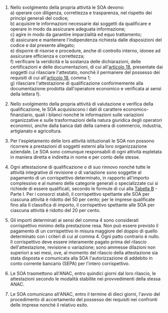 1. Nello svolgimento della propria attività le SOA devono:<br>a) operare con diligenza, correttezza e trasparenza, nel rispetto dei principi generali del codice;<br>b) acquisire le informazioni necessarie dai soggetti da qualificare e operare in modo da assicurare adeguata informazione;<br>c) agire in modo da garantire imparzialità ed equo trattamento;<br>d) assicurare e mantenere l'indipendenza richiesta dalle disposizioni del codice e dal presente allegato;<br>e) disporre di risorse e procedure, anche di controllo interno, idonee ad assicurare efficienza e correttezza;<br>f) verificare la veridicità e la sostanza delle dichiarazioni, delle certificazioni e delle documentazioni, di cui all'[articolo 18](/allegato-2.12-articolo-18/1), presentate dai soggetti cui rilasciare l'attestato, nonché il permanere del possesso dei requisiti di cui all'[articolo 18](/allegato-2.12-articolo-18/1), comma 1;<br>g) rilasciare l'attestazione di qualificazione conformemente alla documentazione prodotta dall'operatore economico e verificata ai sensi della lettera f).

2. Nello svolgimento della propria attività di valutazione e verifica della qualificazione, le SOA acquisiscono i dati di carattere economico-finanziario, quali i bilanci nonché le informazioni sulle variazioni organizzative e sulle trasformazioni della natura giuridica degli operatori economici, anche dalla banca dati della camera di commercio, industria, artigianato e agricoltura.

3. Per l'espletamento delle loro attività istituzionali le SOA non possono ricorrere a prestazioni di soggetti esterni alla loro organizzazione aziendale. Le SOA sono comunque responsabili di ogni attività espletata in maniera diretta e indiretta in nome e per conto delle stesse.

4. Ogni attestazione di qualificazione o di suo rinnovo nonché tutte le attività integrative di revisione o di variazione sono soggette al pagamento di un corrispettivo determinato, in rapporto all'importo complessivo e al numero delle categorie generali o specializzate cui si richiede di essere qualificati, secondo le formule di cui alla [Tabella B](/allegato-2.12-tabella-b/1) - Parte I. Per i consorzi stabili, il corrispettivo spettante alle SOA per ciascuna attività è ridotto del 50 per cento; per le imprese qualificate fino alla II classifica di importo, il corrispettivo spettante alle SOA per ciascuna attività è ridotto del 20 per cento.

5. Gli importi determinati ai sensi del comma 4 sono considerati corrispettivo minimo della prestazione resa. Non può essere previsto il pagamento di un corrispettivo in misura maggiore del doppio di quello determinato con i criteri di cui al comma 4. Ogni patto contrario è nullo. Il corrispettivo deve essere interamente pagato prima del rilascio dell'attestazione, revisione o variazione; sono ammesse dilazioni non superiori a sei mesi, ove, al momento del rilascio della attestazione sia stata disposta e comunicata alla SOA l'autorizzazione di addebito in conto corrente bancario (SEPA) per l'intero corrispettivo.

6. Le SOA trasmettono all'ANAC, entro quindici giorni dal loro rilascio, le attestazioni secondo le modalità stabilite nei provvedimenti della stessa ANAC.

7. Le SOA comunicano all'ANAC, entro il termine di dieci giorni, l'avvio del procedimento di accertamento del possesso dei requisiti nei confronti delle imprese nonché il relativo esito.